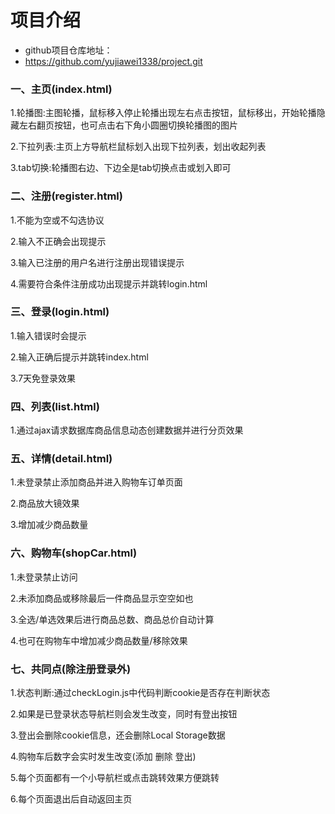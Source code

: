 # 项目介绍 
- github项目仓库地址：
- https://github.com/yujiawei1338/project.git
### 一、主页(index.html)
1.轮播图:主图轮播，鼠标移入停止轮播出现左右点击按钮，鼠标移出，开始轮播隐藏左右翻页按钮，也可点击右下角小圆圈切换轮播图的图片

2.下拉列表:主页上方导航栏鼠标划入出现下拉列表，划出收起列表

3.tab切换:轮播图右边、下边全是tab切换点击或划入即可

### 二、注册(register.html)
1.不能为空或不勾选协议

2.输入不正确会出现提示

3.输入已注册的用户名进行注册出现错误提示

4.需要符合条件注册成功出现提示并跳转login.html

### 三、登录(login.html)
1.输入错误时会提示

2.输入正确后提示并跳转index.html

3.7天免登录效果

### 四、列表(list.html)
1.通过ajax请求数据库商品信息动态创建数据并进行分页效果

### 五、详情(detail.html)
1.未登录禁止添加商品并进入购物车订单页面

2.商品放大镜效果

3.增加减少商品数量
### 六、购物车(shopCar.html)
1.未登录禁止访问

2.未添加商品或移除最后一件商品显示空空如也

3.全选/单选效果后进行商品总数、商品总价自动计算

4.也可在购物车中增加减少商品数量/移除效果

###  七、共同点(除注册登录外)
1.状态判断:通过checkLogin.js中代码判断cookie是否存在判断状态

2.如果是已登录状态导航栏则会发生改变，同时有登出按钮

3.登出会删除cookie信息，还会删除Local Storage数据

4.购物车后数字会实时发生改变(添加 删除 登出)

5.每个页面都有一个小导航栏或点击跳转效果方便跳转

6.每个页面退出后自动返回主页



